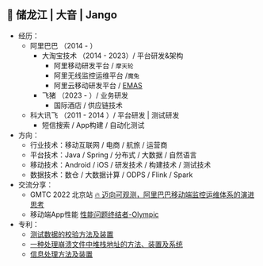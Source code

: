 ## 👤 储龙江 | 大音 | Jango

- 经历：
  - 阿里巴巴 （2014 - ）
    - 大淘宝技术 （2014 - 2023）/ 平台研发&架构 
      - 阿里移动研发平台 / `摩天轮`
      - 阿里无线监控运维平台 /`魔兔`
      - 阿里云移动研发平台 / [EMAS](https://www.aliyun.com/product/emas)
    - 飞猪 （2023 - ）/ 业务研发
      - 国际酒店 / 供应链技术
  - 科大讯飞 （2011 - 2014 ）/ 平台研发 | 测试研发 
    - 短信搜索 / App构建 / 自动化测试
- 方向：
  - 行业技术：移动互联网 / 电商 / 航旅 / 运营商
  - 平台技术：Java / Spring / 分布式 / 大数据 / 自然语言
  - 移动技术：Android / iOS / 研发技术 / 构建技术 / 测试技术
  - 数据技术：数仓 / 大数据计算 / ODPS / Flink / Spark
- 交流分享：
  - GMTC 2022 北京站 [🔥 迈向可观测，阿里巴巴移动端监控运维体系的演进思考](https://gmtc.infoq.cn/202302/beijing/presentation/4470)
  - 移动端App性能 [性能问题终结者-Olympic](https://developer.aliyun.com/article/757286)
- 专利：
    - [测试数据的校验方法及装置](https://patents.google.com/patent/CN109308251B)
    - [一种处理崩溃文件中堆栈地址的方法、装置及系统](https://patents.google.com/patent/CN108334515B)
    - [信息处理方法及装置](https://patents.google.com/patent/CN113297466A)